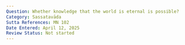 ```yaml
---
Question: Whether knowledge that the world is eternal is possible?
Category: Sassatavāda
Sutta References: MN 102
Date Entered: April 12, 2025
Review Status: Not started
---
```

